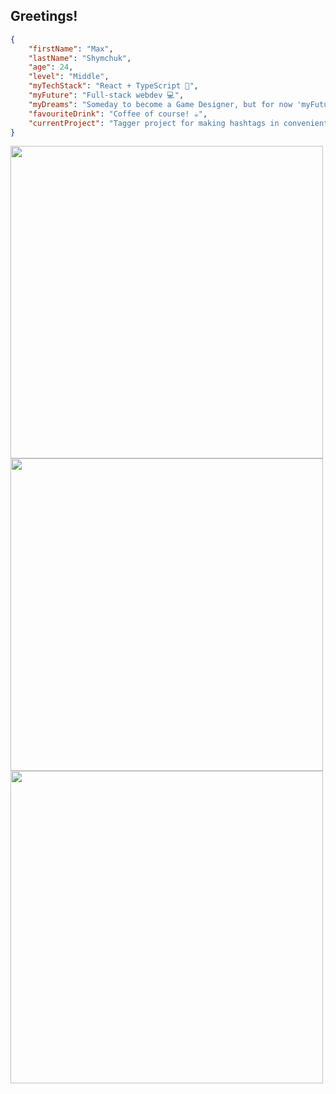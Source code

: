 ## Greetings!

```json
{
    "firstName": "Max",
    "lastName": "Shymchuk",
    "age": 24,
    "level": "Middle",
    "myTechStack": "React + TypeScript 🚀",
    "myFuture": "Full-stack webdev 💻",
    "myDreams": "Someday to become a Game Designer, but for now 'myFuture' 😄",
    "favouriteDrink": "Coffee of course! ☕",
    "currentProject": "Tagger project for making hashtags in convenient way 💼"
}
```

<picture>
    <source
        srcset="https://github-readme-stats.vercel.app/api?username=maxshymchuk&show_icons=true&hide_border=true&icon_color=A00000&hide_title=true&disable_animations=true&text_color=AAA&bg_color=111&ring_color=A00000"
        media="(prefers-color-scheme: dark)"
    />
    <source
        srcset="https://github-readme-stats.vercel.app/api?username=maxshymchuk&show_icons=true&hide_border=true&icon_color=A00000&hide_title=true&disable_animations=true&text_color=333&bg_color=EEE&ring_color=A00000"
        media="(prefers-color-scheme: light), (prefers-color-scheme: no-preference)"
    />
    <img width="500" />
</picture>  

<br>

<picture>
    <source
        srcset="https://github-readme-streak-stats.herokuapp.com?user=maxshymchuk&mode=weekly&hide_border=true&date_format=j%20M%5B%20Y%5D&disable_animations=true&stroke=A00000&ring=A00000&fire=A00000&currStreakNum=AAA&currStreakLabel=AAA&sideNums=AAA&sideLabels=AAA&dates=AAA&background=111"
        media="(prefers-color-scheme: dark)"
    />
    <source
        srcset="https://github-readme-streak-stats.herokuapp.com?user=maxshymchuk&mode=weekly&hide_border=true&date_format=j%20M%5B%20Y%5D&disable_animations=true&stroke=A00000&ring=A00000&fire=A00000&currStreakNum=333&currStreakLabel=333&sideNums=333&sideLabels=333&dates=333&background=EEE"
        media="(prefers-color-scheme: light), (prefers-color-scheme: no-preference)"
    />
    <img width="500" />
</picture>

<br>

<picture>
    <source
        srcset="https://github-readme-stats.vercel.app/api/top-langs/?username=maxshymchuk&border_radius=3.5&hide_border=true&size_weight=0.5&count_weight=0.5&langs_count=6&layout=compact&hide_title=true&disable_animations=true&hide_progress=false&text_color=AAA&bg_color=111"
        media="(prefers-color-scheme: dark)"
    />
    <source
        srcset="https://github-readme-stats.vercel.app/api/top-langs/?username=maxshymchuk&border_radius=3.5&hide_border=true&size_weight=0.5&count_weight=0.5&langs_count=6&layout=compact&hide_title=true&disable_animations=true&hide_progress=false&text_color=333&bg_color=EEE"
        media="(prefers-color-scheme: light), (prefers-color-scheme: no-preference)"
    />
    <img width="500" />
</picture>  
